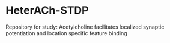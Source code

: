 # HeterACh-STDP
Repository for study: Acetylcholine facilitates localized synaptic potentiation and location specific feature binding
